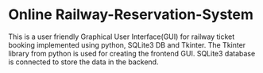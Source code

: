 # Online Railway-Reservation-System
This is a user friendly Graphical User Interface(GUI) for railway ticket booking implemented using python, SQLite3 DB and Tkinter.
The Tkinter library from python is used for creating the frontend GUI.
SQLite3 database is connected to store the data in the backend.
